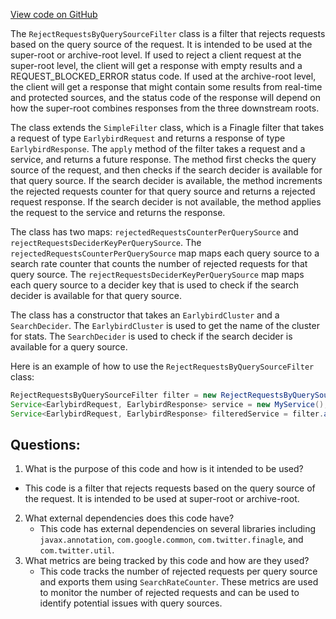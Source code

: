 [View code on GitHub](https://github.com/misbahsy/the-algorithm/src/java/com/twitter/search/earlybird_root/filters/RejectRequestsByQuerySourceFilter.java)

The `RejectRequestsByQuerySourceFilter` class is a filter that rejects requests based on the query source of the request. It is intended to be used at the super-root or archive-root level. If used to reject a client request at the super-root level, the client will get a response with empty results and a REQUEST_BLOCKED_ERROR status code. If used at the archive-root level, the client will get a response that might contain some results from real-time and protected sources, and the status code of the response will depend on how the super-root combines responses from the three downstream roots.

The class extends the `SimpleFilter` class, which is a Finagle filter that takes a request of type `EarlybirdRequest` and returns a response of type `EarlybirdResponse`. The `apply` method of the filter takes a request and a service, and returns a future response. The method first checks the query source of the request, and then checks if the search decider is available for that query source. If the search decider is available, the method increments the rejected requests counter for that query source and returns a rejected request response. If the search decider is not available, the method applies the request to the service and returns the response.

The class has two maps: `rejectedRequestsCounterPerQuerySource` and `rejectRequestsDeciderKeyPerQuerySource`. The `rejectedRequestsCounterPerQuerySource` map maps each query source to a search rate counter that counts the number of rejected requests for that query source. The `rejectRequestsDeciderKeyPerQuerySource` map maps each query source to a decider key that is used to check if the search decider is available for that query source.

The class has a constructor that takes an `EarlybirdCluster` and a `SearchDecider`. The `EarlybirdCluster` is used to get the name of the cluster for stats. The `SearchDecider` is used to check if the search decider is available for a query source.

Here is an example of how to use the `RejectRequestsByQuerySourceFilter` class:

```java
RejectRequestsByQuerySourceFilter filter = new RejectRequestsByQuerySourceFilter(cluster, searchDecider);
Service<EarlybirdRequest, EarlybirdResponse> service = new MyService();
Service<EarlybirdRequest, EarlybirdResponse> filteredService = filter.andThen(service);
```
## Questions: 
 1. What is the purpose of this code and how is it intended to be used?
   - This code is a filter that rejects requests based on the query source of the request. It is intended to be used at super-root or archive-root.
2. What external dependencies does this code have?
   - This code has external dependencies on several libraries including `javax.annotation`, `com.google.common`, `com.twitter.finagle`, and `com.twitter.util`.
3. What metrics are being tracked by this code and how are they used?
   - This code tracks the number of rejected requests per query source and exports them using `SearchRateCounter`. These metrics are used to monitor the number of rejected requests and can be used to identify potential issues with query sources.